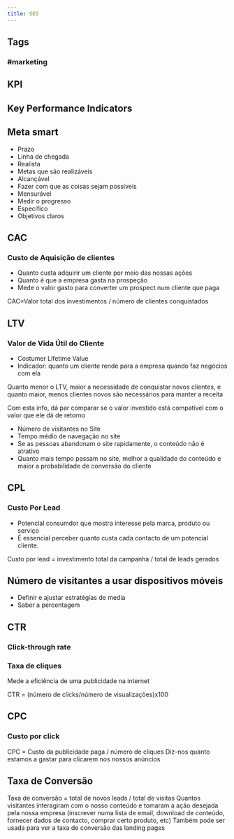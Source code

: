 ```yaml
---
title: SEO
---
```


## Tags
### #marketing
## KPI
## Key Performance Indicators

## Meta smart
- Prazo
- Linha de chegada
- Realista
- Metas que são realizáveis
- Alcançável
- Fazer com que as coisas sejam possíveis
- Mensurável
- Medir o progresso
- Específico
- Objetivos claros

## CAC
### Custo de Aquisição de clientes
- Quanto custa adquirir um cliente por meio das nossas ações
- Quanto é que a empresa gasta na prospeção
- Mede o valor gasto para converter um prospect num cliente que paga

CAC=Valor total dos investimentos / número de clientes conquistados

## LTV
### Valor de Vida Útil do Cliente
- Costumer Lifetime Value
- Indicador: quanto um cliente rende para a empresa quando faz negócios com ela

Quanto menor o LTV, maior a necessidade de conquistar novos clientes, e quanto maior, menos clientes novos são necessários para manter a receita

Com esta info, dá par comparar se o valor investido está compatível com o valor que ele dá de retorno

- Número de visitantes no Site
- Tempo médio de navegação no site
- Se as pessoas abandonam o site rapidamente, o conteúdo não é atrativo
- Quanto mais tempo passam no site, melhor a qualidade do conteúdo e maior a probabilidade de conversão do cliente

## CPL
### Custo Por Lead
- Potencial consumdor que mostra interesse pela marca, produto ou serviço
- É essencial perceber quanto custa cada contacto de um potencial cliente.

Custo por lead = investimento total da campanha / total de leads gerados

## Número de visitantes a usar dispositivos móveis
- Definir e ajustar estratégias de media
- Saber a percentagem

## CTR
### Click-through rate
### Taxa de cliques
Mede a eficiência de uma publicidade na internet

CTR = (número de clicks/número de visualizações)x100

## CPC
### Custo por click
CPC = Custo da publicidade paga / número de cliques
Diz-nos quanto estamos a gastar para clicarem nos nossos anúncios



## Taxa de Conversão
Taxa de conversão = total de novos leads / total de visitas
Quantos visitantes interagiram com o nosso conteúdo e tomaram a ação desejada pela nossa empresa (inscrever numa lista de email, download de conteúdo, fornecer dados de contacto, comprar certo produto, etc)
Também pode ser usada para ver a taxa de conversão das landing pages
